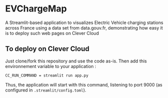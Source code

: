 # EVChargeMap
A Streamlit-based application to visualizes Electric Vehicle charging stations across France using a data set from data.gouv.fr, demonstrating how easy it is to deploy such web pages on Clever Cloud

## To deploy on Clever Cloud

Just clone/fork this repository and use the code as-is. Then add this environnement variable to your application :

```
CC_RUN_COMMAND = streamlit run app.py
```
Thus, the application will start with this command, listening to port 9000 (as configured in `.streamlit/config.toml`).
